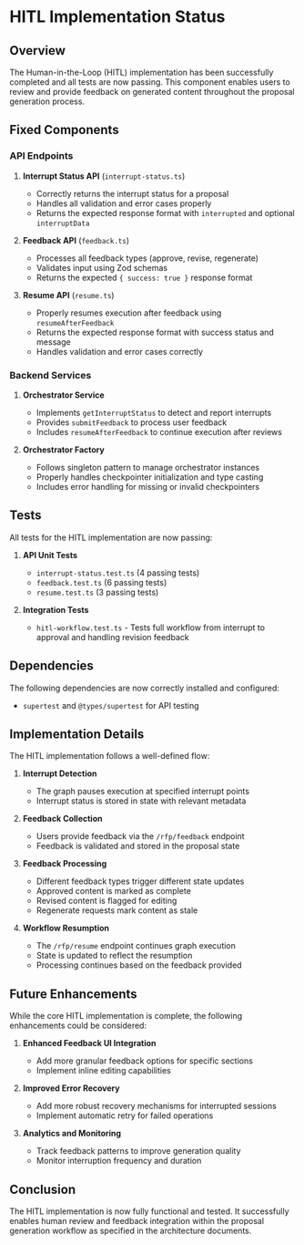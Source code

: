 # HITL Implementation Status

## Overview

The Human-in-the-Loop (HITL) implementation has been successfully completed and all tests are now passing. This component enables users to review and provide feedback on generated content throughout the proposal generation process.

## Fixed Components

### API Endpoints

1. **Interrupt Status API** (`interrupt-status.ts`)

   - Correctly returns the interrupt status for a proposal
   - Handles all validation and error cases properly
   - Returns the expected response format with `interrupted` and optional `interruptData`

2. **Feedback API** (`feedback.ts`)

   - Processes all feedback types (approve, revise, regenerate)
   - Validates input using Zod schemas
   - Returns the expected `{ success: true }` response format

3. **Resume API** (`resume.ts`)
   - Properly resumes execution after feedback using `resumeAfterFeedback`
   - Returns the expected response format with success status and message
   - Handles validation and error cases correctly

### Backend Services

1. **Orchestrator Service**

   - Implements `getInterruptStatus` to detect and report interrupts
   - Provides `submitFeedback` to process user feedback
   - Includes `resumeAfterFeedback` to continue execution after reviews

2. **Orchestrator Factory**
   - Follows singleton pattern to manage orchestrator instances
   - Properly handles checkpointer initialization and type casting
   - Includes error handling for missing or invalid checkpointers

## Tests

All tests for the HITL implementation are now passing:

1. **API Unit Tests**

   - `interrupt-status.test.ts` (4 passing tests)
   - `feedback.test.ts` (6 passing tests)
   - `resume.test.ts` (3 passing tests)

2. **Integration Tests**
   - `hitl-workflow.test.ts` - Tests full workflow from interrupt to approval and handling revision feedback

## Dependencies

The following dependencies are now correctly installed and configured:

- `supertest` and `@types/supertest` for API testing

## Implementation Details

The HITL implementation follows a well-defined flow:

1. **Interrupt Detection**

   - The graph pauses execution at specified interrupt points
   - Interrupt status is stored in state with relevant metadata

2. **Feedback Collection**

   - Users provide feedback via the `/rfp/feedback` endpoint
   - Feedback is validated and stored in the proposal state

3. **Feedback Processing**

   - Different feedback types trigger different state updates
   - Approved content is marked as complete
   - Revised content is flagged for editing
   - Regenerate requests mark content as stale

4. **Workflow Resumption**
   - The `/rfp/resume` endpoint continues graph execution
   - State is updated to reflect the resumption
   - Processing continues based on the feedback provided

## Future Enhancements

While the core HITL implementation is complete, the following enhancements could be considered:

1. **Enhanced Feedback UI Integration**

   - Add more granular feedback options for specific sections
   - Implement inline editing capabilities

2. **Improved Error Recovery**

   - Add more robust recovery mechanisms for interrupted sessions
   - Implement automatic retry for failed operations

3. **Analytics and Monitoring**
   - Track feedback patterns to improve generation quality
   - Monitor interruption frequency and duration

## Conclusion

The HITL implementation is now fully functional and tested. It successfully enables human review and feedback integration within the proposal generation workflow as specified in the architecture documents.
